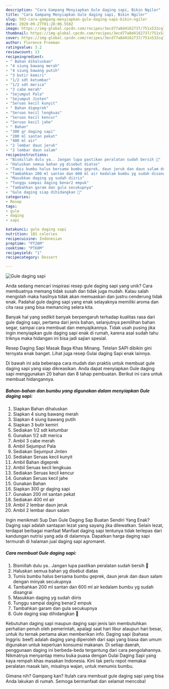 ```yaml
---
description: "Cara Gampang Menyiapkan Gule daging sapi, Bikin Ngiler"
title: "Cara Gampang Menyiapkan Gule daging sapi, Bikin Ngiler"
slug: 593-cara-gampang-menyiapkan-gule-daging-sapi-bikin-ngiler
date: 2020-09-27T01:28:06.550Z
image: https://img-global.cpcdn.com/recipes/3ecd77a8d4162737/751x532cq70/gule-daging-sapi-foto-resep-utama.jpg
thumbnail: https://img-global.cpcdn.com/recipes/3ecd77a8d4162737/751x532cq70/gule-daging-sapi-foto-resep-utama.jpg
cover: https://img-global.cpcdn.com/recipes/3ecd77a8d4162737/751x532cq70/gule-daging-sapi-foto-resep-utama.jpg
author: Florence Freeman
ratingvalue: 3.2
reviewcount: 13
recipeingredient:
- " Bahan dihaluskan"
- "4 siung bawang merah"
- "4 siung bawang putih"
- "3 butir kemiri"
- "1/2 sdt ketumbar"
- "1/2 sdt merica"
- "3 cabe merah"
- "Sejumput Pala"
- "Sejumput Jinten"
- "Seruas kecil kunyit"
- " Bahan digeprek"
- "Seruas kecil lengkuas"
- "Seruas kecil kencur"
- "Seruas kecil jahe"
- " Bahan"
- "300 gr daging sapi"
- "200 ml santan pekat"
- "400 ml air"
- "2 lembar daun jeruk"
- "2 lembar daun salam"
recipeinstructions:
- "Bismillah dulu ya.. Jangan lupa pastikan peralatan sudah bersih 🥰"
- "Haluskan semua bahan yg disebut diatas"
- "Tumis bumbu halus bersama bumbu geprek, daun jeruk dan daun salam dengan minyak secukupnya"
- "Tambahkan 200 ml santan dan 600 ml air kedalam bumbu yg sudah disangrai"
- "Masukkan daging yg sudah diiris"
- "Tunggu sampai daging benar2 empuk"
- "Tambahkan garam dan gula secukupnya"
- "Gule daging siap dihidangkan 🥰"
categories:
- Resep
tags:
- gule
- daging
- sapi

katakunci: gule daging sapi 
nutrition: 181 calories
recipecuisine: Indonesian
preptime: "PT26M"
cooktime: "PT60M"
recipeyield: "1"
recipecategory: Dessert

---
```



![Gule daging sapi](https://img-global.cpcdn.com/recipes/3ecd77a8d4162737/751x532cq70/gule-daging-sapi-foto-resep-utama.jpg)

Anda sedang mencari inspirasi resep gule daging sapi yang unik? Cara membuatnya memang tidak susah dan tidak juga mudah. Kalau salah mengolah maka hasilnya tidak akan memuaskan dan justru cenderung tidak enak. Padahal gule daging sapi yang enak selayaknya memiliki aroma dan cita rasa yang bisa memancing selera kita.

Banyak hal yang sedikit banyak berpengaruh terhadap kualitas rasa dari gule daging sapi, pertama dari jenis bahan, selanjutnya pemilihan bahan segar, sampai cara membuat dan menyajikannya. Tidak usah pusing jika ingin menyiapkan gule daging sapi enak di rumah, karena asal sudah tahu triknya maka hidangan ini bisa jadi sajian spesial.

Resep Daging Sapi Masak Baga Khas Minang. Tetelan SAPI dibikin gini ternyata enak banget. Lihat juga resep Gulai daging Sapi enak lainnya.


Di bawah ini ada beberapa cara mudah dan praktis untuk membuat gule daging sapi yang siap dikreasikan. Anda dapat menyiapkan Gule daging sapi menggunakan 20 bahan dan 8 tahap pembuatan. Berikut ini cara untuk membuat hidangannya.

<!--inarticleads1-->

##### Bahan-bahan dan bumbu yang digunakan dalam menyiapkan Gule daging sapi:

1. Siapkan  Bahan dihaluskan
1. Siapkan 4 siung bawang merah
1. Siapkan 4 siung bawang putih
1. Siapkan 3 butir kemiri
1. Sediakan 1/2 sdt ketumbar
1. Gunakan 1/2 sdt merica
1. Ambil 3 cabe merah
1. Ambil Sejumput Pala
1. Sediakan Sejumput Jinten
1. Sediakan Seruas kecil kunyit
1. Ambil  Bahan digeprek
1. Ambil Seruas kecil lengkuas
1. Sediakan Seruas kecil kencur
1. Gunakan Seruas kecil jahe
1. Gunakan  Bahan
1. Siapkan 300 gr daging sapi
1. Gunakan 200 ml santan pekat
1. Sediakan 400 ml air
1. Ambil 2 lembar daun jeruk
1. Ambil 2 lembar daun salam


Ingin menikmati Sup Dan Gule Daging Sap Buatan Sendiri Yang Enak? Daging sapi adalah santapan lezat yang sayang jika dilewatkan. Selain lezat, terdapat berbagai manfaat Manfaat daging sapi tentunya tidak terlepas dari kandungan nutrisi yang ada di dalamnya. Dapatkan harga daging sapi termurah di halaman jual daging sapi agromaret. 

<!--inarticleads2-->

##### Cara membuat Gule daging sapi:

1. Bismillah dulu ya.. Jangan lupa pastikan peralatan sudah bersih 🥰
1. Haluskan semua bahan yg disebut diatas
1. Tumis bumbu halus bersama bumbu geprek, daun jeruk dan daun salam dengan minyak secukupnya
1. Tambahkan 200 ml santan dan 600 ml air kedalam bumbu yg sudah disangrai
1. Masukkan daging yg sudah diiris
1. Tunggu sampai daging benar2 empuk
1. Tambahkan garam dan gula secukupnya
1. Gule daging siap dihidangkan 🥰


Kebutuhan daging sapi maupun daging sapi jenis lain membutuhkan perhatian penuh oleh pemerintah, apalagi saat hari libur ataupun hari besar, untuk itu ternak pertama akan memberikan info. Daging sapi (bahasa Inggris: beef) adalah daging yang diperoleh dari sapi yang biasa dan umum digunakan untuk keperluan konsumsi makanan. Di setiap daerah, penggunaan daging ini berbeda-beda tergantung dari cara pengolahannya. Nikmatnya menyantap menu buka puasa dengan Gulai Daging Sapi yang kaya rempah khas masakan Indonesia. Kini tak perlu repot memakai peralatan masak lain, misalnya wajan, untuk menumis bumbu. 

Gimana nih? Gampang kan? Itulah cara membuat gule daging sapi yang bisa Anda lakukan di rumah. Semoga bermanfaat dan selamat mencoba!
